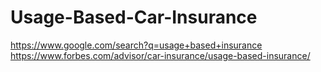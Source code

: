 # Usage-Based-Car-Insurance
https://www.google.com/search?q=usage+based+insurance https://www.forbes.com/advisor/car-insurance/usage-based-insurance/
